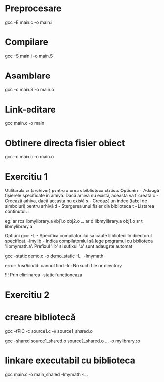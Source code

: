 # Preprocesare

gcc -E main.c -o main.i

# Compilare

gcc -S main.i -o main.S

# Asamblare

gcc -c main.S -o main.o

# Link-editare

gcc main.o -o main

# Obtinere directa fisier obiect

gcc -c main.c -o main.o

# Exercitiu 1

Utilitarula ar (archiver) pentru a crea o biblioteca statica. Optiuni:
    r - Adaugă fișierele specificate în arhivă. Dacă arhiva nu există, aceasta va fi creată
    c - Creează arhiva, dacă aceasta nu există
    s - Creează un index (tabel de simboluri) pentru arhivă
    d - Stergerea unui fisier din biblioteca
    t - Listarea continutului

eg: ar rcs libmylibrary.a obj1.o obj2.o ...
    ar d libmylibrary.a obj1.o
    ar t libmylibrary.a

Optiuni gcc:
    -L - Specifica compilatorului sa caute biblioteci în directorul specificat.
    -lmylib - Indica compilatorului să lege programul cu biblioteca 'libmymath.a'. Prefixul 'lib' si sufixul '.a' sunt 
     adaugate automat

gcc -static demo.c -o demo_static -L . -lmymath

error: /usr/bin/ld: cannot find -lc: No such file or directory

!!! Prin eliminarea -static functioneaza

# Exercitiu 2

# creare bibliotecă
gcc -fPIC -c source1.c -o source1_shared.o

gcc -shared source1_shared.o source2_shared.o ... -o mylibrary.so

# linkare executabil cu biblioteca
gcc main.c -o main_shared -lmymath -L .